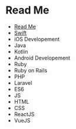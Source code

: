 # Read Me

* [Read Me](./README.md)
* [Swift](swift/README.md)
* iOS Developement
* Java
* Kotlin
* Android Developement
* Ruby
* Ruby on Rails
* PHP
* Laravel
* ES6
* JS
* HTML
* CSS
* ReactJS
* VueJS

